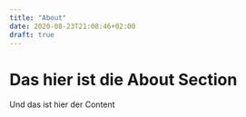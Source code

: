 ```yaml
---
title: "About"
date: 2020-08-23T21:08:46+02:00
draft: true
---
```


# Das hier ist die About Section

Und das ist hier der Content
